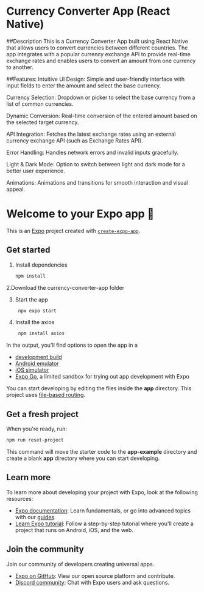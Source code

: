 # Currency Converter App (React Native)

##Description
This is a Currency Converter App built using React Native that allows users to convert currencies between different countries. The app integrates with a popular currency exchange API to provide real-time exchange rates and enables users to convert an amount from one currency to another.

##Features:
Intuitive UI Design: Simple and user-friendly interface with input fields to enter the amount and select the base currency.

Currency Selection: Dropdown or picker to select the base currency from a list of common currencies.

Dynamic Conversion: Real-time conversion of the entered amount based on the selected target currency.

API Integration: Fetches the latest exchange rates using an external currency exchange API (such as Exchange Rates API).

Error Handling: Handles network errors and invalid inputs gracefully.

Light & Dark Mode: Option to switch between light and dark mode for a better user experience.

Animations: Animations and transitions for smooth interaction and visual appeal.

# Welcome to your Expo app 👋

This is an [Expo](https://expo.dev) project created with [`create-expo-app`](https://www.npmjs.com/package/create-expo-app).

## Get started

1. Install dependencies

   ```bash
   npm install
   ```
 2.Download the currency-converter-app folder

3. Start the app

   ```bash
    npx expo start
   ```

4. Install the axios

   ```bash
    npm install axios
   ```

In the output, you'll find options to open the app in a

- [development build](https://docs.expo.dev/develop/development-builds/introduction/)
- [Android emulator](https://docs.expo.dev/workflow/android-studio-emulator/)
- [iOS simulator](https://docs.expo.dev/workflow/ios-simulator/)
- [Expo Go](https://expo.dev/go), a limited sandbox for trying out app development with Expo

You can start developing by editing the files inside the **app** directory. This project uses [file-based routing](https://docs.expo.dev/router/introduction).

## Get a fresh project

When you're ready, run:

```bash
npm run reset-project
```

This command will move the starter code to the **app-example** directory and create a blank **app** directory where you can start developing.

## Learn more

To learn more about developing your project with Expo, look at the following resources:

- [Expo documentation](https://docs.expo.dev/): Learn fundamentals, or go into advanced topics with our [guides](https://docs.expo.dev/guides).
- [Learn Expo tutorial](https://docs.expo.dev/tutorial/introduction/): Follow a step-by-step tutorial where you'll create a project that runs on Android, iOS, and the web.

## Join the community

Join our community of developers creating universal apps.

- [Expo on GitHub](https://github.com/expo/expo): View our open source platform and contribute.
- [Discord community](https://chat.expo.dev): Chat with Expo users and ask questions.
